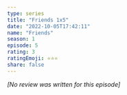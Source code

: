 ```yaml
---
type: series
title: "Friends 1x5"
date: "2022-10-05T17:42:11"
name: "Friends"
season: 1
episode: 5
rating: 3
ratingEmoji: ⭐️⭐️⭐️
share: false
---
```


*[No review was written for this episode]*

